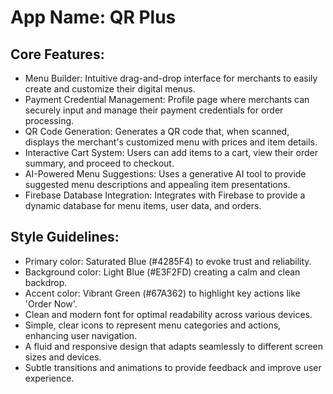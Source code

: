 # **App Name**: QR Plus

## Core Features:

- Menu Builder: Intuitive drag-and-drop interface for merchants to easily create and customize their digital menus.
- Payment Credential Management: Profile page where merchants can securely input and manage their payment credentials for order processing.
- QR Code Generation: Generates a QR code that, when scanned, displays the merchant's customized menu with prices and item details.
- Interactive Cart System: Users can add items to a cart, view their order summary, and proceed to checkout.
- AI-Powered Menu Suggestions: Uses a generative AI tool to provide suggested menu descriptions and appealing item presentations.
- Firebase Database Integration: Integrates with Firebase to provide a dynamic database for menu items, user data, and orders.

## Style Guidelines:

- Primary color: Saturated Blue (#4285F4) to evoke trust and reliability.
- Background color: Light Blue (#E3F2FD) creating a calm and clean backdrop.
- Accent color: Vibrant Green (#67A362) to highlight key actions like 'Order Now'.
- Clean and modern font for optimal readability across various devices.
- Simple, clear icons to represent menu categories and actions, enhancing user navigation.
- A fluid and responsive design that adapts seamlessly to different screen sizes and devices.
- Subtle transitions and animations to provide feedback and improve user experience.
